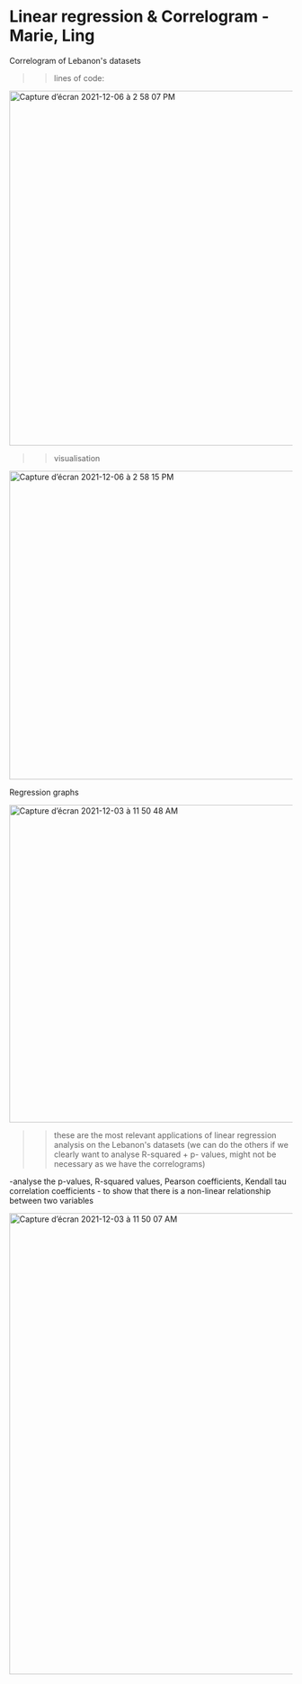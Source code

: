 # Linear regression & Correlogram - Marie, Ling
Correlogram of Lebanon's datasets
>> lines of code:

<img width="630" alt="Capture d’écran 2021-12-06 à 2 58 07 PM" src="https://user-images.githubusercontent.com/93673467/144868626-224e1e4e-d781-4d9c-ae65-2ddfdc9bb77d.png">

>> visualisation

<img width="548" alt="Capture d’écran 2021-12-06 à 2 58 15 PM" src="https://user-images.githubusercontent.com/93673467/144868735-2bf927c3-1a04-4c19-9a0f-810bdeeb9bb4.png">


Regression graphs

<img width="564" alt="Capture d’écran 2021-12-03 à 11 50 48 AM" src="https://user-images.githubusercontent.com/93673467/144619556-1c82a9a1-da03-416c-b302-723e002a0849.png">

>> these are the most relevant applications of linear regression analysis on the Lebanon's datasets (we can do the others if we clearly want to analyse R-squared + p- values, might not be necessary as we have the correlograms)

-analyse the p-values, R-squared values, Pearson coefficients, Kendall tau correlation coefficients - to show that there is a non-linear relationship between two variables

<img width="819" alt="Capture d’écran 2021-12-03 à 11 50 07 AM" src="https://user-images.githubusercontent.com/93673467/144619582-7d9b7e84-5e1d-4511-ad11-4193b5c2768f.png">
